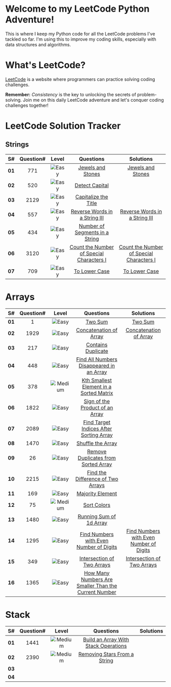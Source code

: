 # Welcome to my LeetCode Python Adventure!

This is where I keep my Python code for all the LeetCode problems I've tackled so far. I'm using this to improve my coding skills, especially with data structures and algorithms.

# What's LeetCode?

[LeetCode](https://leetcode.com/) is a website where programmers can practice solving coding challenges.

**Remember:** _Consistency_ is the key to unlocking the secrets of problem-solving. Join me on this daily LeetCode adventure and let's conquer coding challenges together!

# LeetCode Solution Tracker

## Strings

| **S#** | **Question#** |                             **Level**                              |                                         **Questions**                                         |                                                                 **Solutions**                                                                  |
| :----: | :-----------: | :----------------------------------------------------------------: | :-------------------------------------------------------------------------------------------: | :-------------------------------------------------------------------------------------------------------------------------------------------: |
| **01** |      771      | <img src='https://img.shields.io/badge/Easy-darkcyan' alt='Easy'/> |             [Jewels and Stones](https://leetcode.com/problems/jewels-and-stones/)             |                [Jewels and Stones](https://github.com/aamna-ansari/PythonicLeetCode/blob/main/String/Jewels%20and%20Stones.py)                |
| **02** |      520      | <img src='https://img.shields.io/badge/Easy-darkcyan' alt='Easy'/> |                [Detect Capital](https://leetcode.com/problems/detect-capital/)                |                                                                                                                                               |
| **03** |     2129      | <img src='https://img.shields.io/badge/Easy-darkcyan' alt='Easy'/> |          [Capitalize the Title](https://leetcode.com/problems/capitalize-the-title/)          |                                                                                                                                               |
| **04** |      557      | <img src='https://img.shields.io/badge/Easy-darkcyan' alt='Easy'/> | [Reverse Words in a String III](https://leetcode.com/problems/reverse-words-in-a-string-iii/) | [Reverse Words in a String III](https://github.com/aamna-ansari/PythonicLeetCode/blob/main/String/Reverse%20Words%20in%20a%20String%20III.py) |
| **05** |      434      | <img src='https://img.shields.io/badge/Easy-darkcyan' alt='Easy'/> | [Number of Segments in a String](https://leetcode.com/problems/number-of-segments-in-a-string/) |  |
| **06** |     3120      | <img src='https://img.shields.io/badge/Easy-darkcyan' alt='Easy'/> | [Count the Number of Special Characters I](https://leetcode.com/problems/count-the-number-of-special-characters-i/) |   [Count the Number of Special Characters I](https://github.com/aamna-ansari/PythonicLeetCode/blob/main/String/Count%20the%20Number%20of%20Special%20Characters%20I.PY)                                                                             |
| **07** |     709       | <img src='https://img.shields.io/badge/Easy-darkcyan' alt='Easy'/> | [To Lower Case](https://leetcode.com/problems/to-lower-case/) |   [To Lower Case](https://github.com/aamna-ansari/PythonicLeetCode/blob/main/String/To%20Lower%20Case.py)                                                                             |
# Arrays

| **S#** | **Question#** |                                **Level**                                 |                                                    **Questions**                                                    |                                                                            **Solutions**                                                                             |
| :----: | :-----------: | :----------------------------------------------------------------------: | :-----------------------------------------------------------------------------------------------------------------: | :-----------------------------------------------------------------------------------------------------------------------------------------------------------------: |
| **01** |       1       |    <img src='https://img.shields.io/badge/Easy-darkcyan' alt='Easy'/>    |                                  [Two Sum](https://leetcode.com/problems/two-sum/)                                  |                                      [Two Sum](https://github.com/aamna-ansari/PythonicLeetCode/blob/main/Arrays/Two%20Sum.py)                                      |
| **02** |     1929      |    <img src='https://img.shields.io/badge/Easy-darkcyan' alt='Easy'/>    |                   [Concatenation of Array](https://leetcode.com/problems/concatenation-of-array/)                   |                      [Concatenation of Array](https://github.com/aamna-ansari/PythonicLeetCode/blob/main/Arrays/Concatenation%20of%20Array.py)                      |
| **03** |      217      |    <img src='https://img.shields.io/badge/Easy-darkcyan' alt='Easy'/>    |                       [Contains Duplicate](https://leetcode.com/problems/contains-duplicate/)                       |
| **04** |      448      |    <img src='https://img.shields.io/badge/Easy-darkcyan' alt='Easy'/>    | [Find All Numbers Disappeared in an Array](https://leetcode.com/problems/find-all-numbers-disappeared-in-an-array/) |
| **05** |      378      | <img src='https://img.shields.io/badge/Medium-darkorange' alt='Medium'/> |  [Kth Smallest Element in a Sorted Matrix](https://leetcode.com/problems/kth-smallest-element-in-a-sorted-matrix/)  |
| **06** |     1822      |    <img src='https://img.shields.io/badge/Easy-darkcyan' alt='Easy'/>    |          [Sign of the Product of an Array](https://leetcode.com/problems/sign-of-the-product-of-an-array/)          |                                                                                                                                                                     |
| **07** |     2089      |    <img src='https://img.shields.io/badge/Easy-darkcyan' alt='Easy'/>    |  [Find Target Indices After Sorting Array](https://leetcode.com/problems/find-target-indices-after-sorting-array/)  |                                                                                                                                                                     |
| **08** |     1470      |    <img src='https://img.shields.io/badge/Easy-darkcyan' alt='Easy'/>    |                        [Shuffle the Array](https://leetcode.com/problems/shuffle-the-array/)                        |                                                                                                                                                                     |
| **09** |      26       |    <img src='https://img.shields.io/badge/Easy-darkcyan' alt='Easy'/>    |      [Remove Duplicates from Sorted Array](https://leetcode.com/problems/remove-duplicates-from-sorted-array/)      |                                                                                                                                                                     |
| **10** |     2215      |    <img src='https://img.shields.io/badge/Easy-darkcyan' alt='Easy'/>    |        [Find the Difference of Two Arrays](https://leetcode.com/problems/find-the-difference-of-two-arrays/)        |                                                                                                                                                                     |
| **11** |      169      |    <img src='https://img.shields.io/badge/Easy-darkcyan' alt='Easy'/>    |                         [Majority Element](https://leetcode.com/problems/majority-element/)                         |                                                                                                                                                                     |
| **12** |      75       | <img src='https://img.shields.io/badge/Medium-darkorange' alt='Medium'/> |                              [Sort Colors](https://leetcode.com/problems/sort-colors/)                              |                                                                                                                                                                     |
| **13** |     1480      |    <img src='https://img.shields.io/badge/Easy-darkcyan' alt='Easy'/>    |                  [Running Sum of 1d Array](https://leetcode.com/problems/running-sum-of-1d-array/)                  |                                                                                                                                                                     |
| **14** |     1295      |    <img src='https://img.shields.io/badge/Easy-darkcyan' alt='Easy'/>    |  [Find Numbers with Even Number of Digits](https://leetcode.com/problems/find-numbers-with-even-number-of-digits/)  | [Find Numbers with Even Number of Digits](https://github.com/aamna-ansari/PythonicLeetCode/blob/main/Arrays/Find%20Numbers%20with%20Even%20Number%20of%20Digits.py) |
| **15** |      349      |    <img src='https://img.shields.io/badge/Easy-darkcyan' alt='Easy'/>    |               [Intersection of Two Arrays](https://leetcode.com/problems/intersection-of-two-arrays/)               |                 [Intersection of Two Arrays](https://github.com/aamna-ansari/PythonicLeetCode/blob/main/Arrays/Intersection%20of%20Two%20Arrays.py)                 |
| **16** |      1365      |    <img src='https://img.shields.io/badge/Easy-darkcyan' alt='Easy'/>    |               [How Many Numbers Are Smaller Than the Current Number](https://leetcode.com/problems/how-many-numbers-are-smaller-than-the-current-number/)   |              |
# Stack

| **S#** | **Question#** |                                **Level**                                 |                                                **Questions**                                                | **Solutions** |
| :----: | :-----------: | :----------------------------------------------------------------------: | :---------------------------------------------------------------------------------------------------------: | :-----------: |
| **01** |     1441      | <img src='https://img.shields.io/badge/Medium-darkorange' alt='Medium'/> | [Build an Array With Stack Operations](https://leetcode.com/problems/build-an-array-with-stack-operations/) |               |
| **02** |     2390      | <img src='https://img.shields.io/badge/Medium-darkorange' alt='Medium'/> |         [Removing Stars From a String](https://leetcode.com/problems/removing-stars-from-a-string/)         |               |
| **03** |               |                                                                          |                                                                                                             |               |
| **04** |               |                                                                          |                                                                                                             |               |
